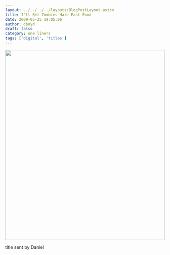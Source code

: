 ```yaml
---
layout: ../../../../layouts/BlogPostLayout.astro
title: I'll Bet Zombies Hate Fast Food
date: 2009-05-25 19:05:06
author: dboyd
draft: false
category: one liners
tags: ['digital', 'titles']
---
```

<img
    srcset="https://img.selfiespirits.com/images/2009/05/zombieBurger_480.avif 480w"
    sizes="(max-width: 480px) 100vw"
    src="https://img.selfiespirits.com/images/2009/05/zombieBurger.jpg"
    alt=""
    style="width: clamp(0px, 100%, 600px); height: auto;"
/>

title sent by Daniel